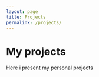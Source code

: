 ```yaml
---
layout: page
title: Projects
permalink: /projects/
---
```


# My projects

Here i present my personal projects
